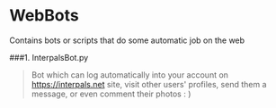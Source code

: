 # WebBots
Contains bots or scripts that do some automatic job on the web

###1. InterpalsBot.py
> Bot which can log automatically into your account on https://interpals.net site, visit other users' profiles, send them a message, or even comment their photos : ) 